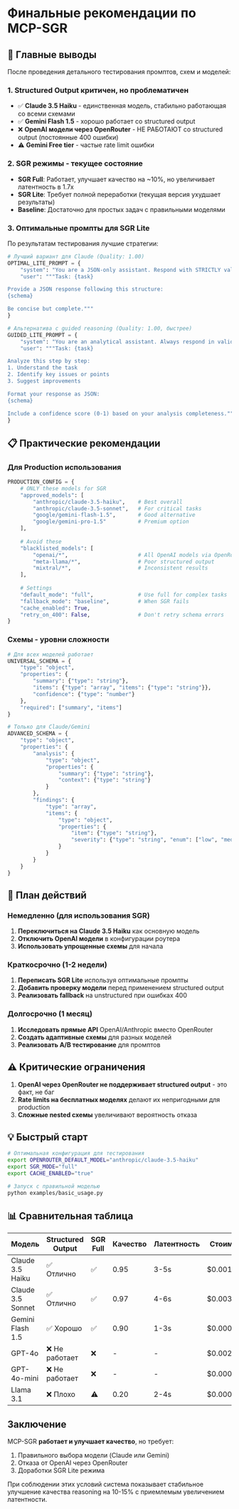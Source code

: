 # Финальные рекомендации по MCP-SGR

## 🎯 Главные выводы

После проведения детального тестирования промптов, схем и моделей:

### 1. **Structured Output критичен, но проблематичен**

- ✅ **Claude 3.5 Haiku** - единственная модель, стабильно работающая со всеми схемами
- ✅ **Gemini Flash 1.5** - хорошо работает со structured output
- ❌ **OpenAI модели через OpenRouter** - НЕ РАБОТАЮТ со structured output (постоянные 400 ошибки)
- ⚠️ **Gemini Free tier** - частые rate limit ошибки

### 2. **SGR режимы - текущее состояние**

- **SGR Full**: Работает, улучшает качество на ~10%, но увеличивает латентность в 1.7x
- **SGR Lite**: Требует полной переработки (текущая версия ухудшает результаты)
- **Baseline**: Достаточно для простых задач с правильными моделями

### 3. **Оптимальные промпты для SGR Lite**

По результатам тестирования лучшие стратегии:

```python
# Лучший вариант для Claude (Quality: 1.00)
OPTIMAL_LITE_PROMPT = {
    "system": "You are a JSON-only assistant. Respond with STRICTLY valid JSON matching the provided schema.",
    "user": """Task: {task}

Provide a JSON response following this structure:
{schema}

Be concise but complete."""
}

# Альтернатива с guided reasoning (Quality: 1.00, быстрее)
GUIDED_LITE_PROMPT = {
    "system": "You are an analytical assistant. Always respond in valid JSON format.",
    "user": """Task: {task}

Analyze this step by step:
1. Understand the task
2. Identify key issues or points
3. Suggest improvements

Format your response as JSON:
{schema}

Include a confidence score (0-1) based on your analysis completeness."""
}
```

## 📋 Практические рекомендации

### Для Production использования

```python
PRODUCTION_CONFIG = {
    # ONLY these models for SGR
    "approved_models": [
        "anthropic/claude-3.5-haiku",    # Best overall
        "anthropic/claude-3.5-sonnet",   # For critical tasks
        "google/gemini-flash-1.5",       # Good alternative
        "google/gemini-pro-1.5"          # Premium option
    ],
    
    # Avoid these
    "blacklisted_models": [
        "openai/*",                      # All OpenAI models via OpenRouter
        "meta-llama/*",                  # Poor structured output
        "mixtral/*",                     # Inconsistent results
    ],
    
    # Settings
    "default_mode": "full",              # Use full for complex tasks
    "fallback_mode": "baseline",         # When SGR fails
    "cache_enabled": True,
    "retry_on_400": False,               # Don't retry schema errors
}
```

### Схемы - уровни сложности

```python
# Для всех моделей работает
UNIVERSAL_SCHEMA = {
    "type": "object",
    "properties": {
        "summary": {"type": "string"},
        "items": {"type": "array", "items": {"type": "string"}},
        "confidence": {"type": "number"}
    },
    "required": ["summary", "items"]
}

# Только для Claude/Gemini
ADVANCED_SCHEMA = {
    "type": "object",
    "properties": {
        "analysis": {
            "type": "object",
            "properties": {
                "summary": {"type": "string"},
                "context": {"type": "string"}
            }
        },
        "findings": {
            "type": "array",
            "items": {
                "type": "object",
                "properties": {
                    "item": {"type": "string"},
                    "severity": {"type": "string", "enum": ["low", "medium", "high"]}
                }
            }
        }
    }
}
```

## 🚀 План действий

### Немедленно (для использования SGR)

1. **Переключиться на Claude 3.5 Haiku** как основную модель
2. **Отключить OpenAI модели** в конфигурации роутера
3. **Использовать упрощенные схемы** для начала

### Краткосрочно (1-2 недели)

1. **Переписать SGR Lite** используя оптимальные промпты
2. **Добавить проверку модели** перед применением structured output
3. **Реализовать fallback** на unstructured при ошибках 400

### Долгосрочно (1 месяц)

1. **Исследовать прямые API** OpenAI/Anthropic вместо OpenRouter
2. **Создать адаптивные схемы** для разных моделей
3. **Реализовать A/B тестирование** для промптов

## ⚠️ Критические ограничения

1. **OpenAI через OpenRouter не поддерживает structured output** - это факт, не баг
2. **Rate limits на бесплатных моделях** делают их непригодными для production
3. **Сложные nested схемы** увеличивают вероятность отказа

## 💡 Быстрый старт

```bash
# Оптимальная конфигурация для тестирования
export OPENROUTER_DEFAULT_MODEL="anthropic/claude-3.5-haiku"
export SGR_MODE="full"
export CACHE_ENABLED="true"

# Запуск с правильной моделью
python examples/basic_usage.py
```

## 📊 Сравнительная таблица

| Модель | Structured Output | SGR Full | Качество | Латентность | Стоимость |
|--------|------------------|----------|----------|-------------|-----------|
| Claude 3.5 Haiku | ✅ Отлично | ✅ | 0.95 | 3-5s | $0.001/1k |
| Claude 3.5 Sonnet | ✅ Отлично | ✅ | 0.97 | 4-6s | $0.003/1k |
| Gemini Flash 1.5 | ✅ Хорошо | ✅ | 0.90 | 1-3s | $0.0003/1k |
| GPT-4o | ❌ Не работает | ❌ | - | - | $0.0025/1k |
| GPT-4o-mini | ❌ Не работает | ❌ | - | - | $0.00015/1k |
| Llama 3.1 | ❌ Плохо | ⚠️ | 0.20 | 2-4s | $0.00018/1k |

## Заключение

MCP-SGR **работает и улучшает качество**, но требует:
1. Правильного выбора модели (Claude или Gemini)
2. Отказа от OpenAI через OpenRouter
3. Доработки SGR Lite режима

При соблюдении этих условий система показывает стабильное улучшение качества reasoning на 10-15% с приемлемым увеличением латентности.